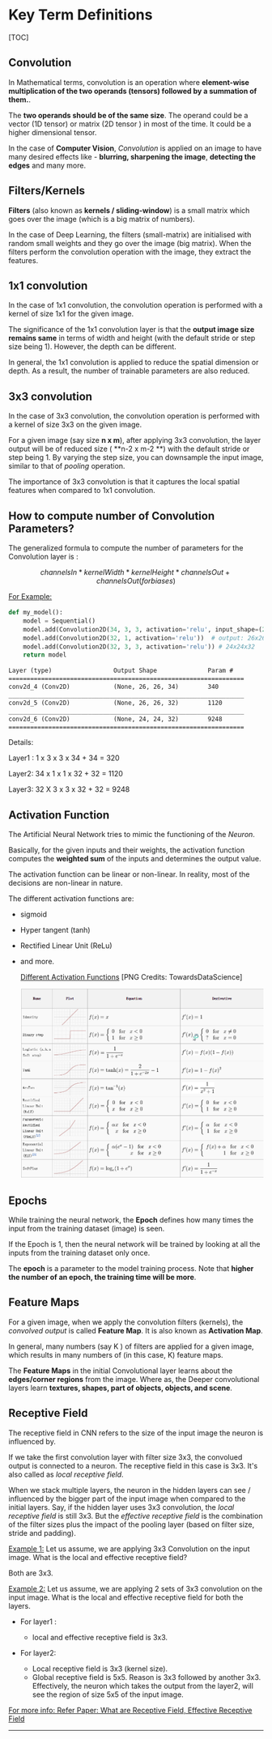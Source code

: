 

# Key Term Definitions



[TOC]

## Convolution

In Mathematical terms, convolution is an operation where **element-wise multiplication of the two operands (tensors) followed by a summation of them.**.

The **two operands should be of the same size**. The operand could be a vector (1D tensor) or matrix (2D tensor )  in most of the time. It could be a higher dimensional tensor.

In the case of **Computer Vision**, *Convolution* is applied on an image to have many desired effects like - **blurring, sharpening the image**, **detecting the edges** and many more.



## Filters/Kernels

**Filters** (also known as **kernels / sliding-window**) is a small matrix which goes over the image (which is a big matrix of numbers).

In the case of Deep Learning, the filters (small-matrix) are initialised with random small weights and they go over the image (big matrix). When the filters perform the convolution operation with the image, they extract the features.



## 1x1 convolution

In the case of 1x1 convolution, the convolution operation is performed with a kernel of size 1x1 for the given image.

The significance of the 1x1 convolution layer is that the **output image size remains same** in terms of width and height (with the default stride or step size being 1). However, the depth can be different.

In general, the 1x1 convolution is applied to reduce the spatial dimension or depth. As a result, the number of trainable parameters are also reduced.



## 3x3 convolution

In the case of 3x3 convolution, the convolution operation is performed with a kernel of size 3x3 on the given image.

For a given image (say size **n x m**), after applying 3x3 convolution, the layer output will be of reduced size ( **n-2 x m-2 **) with the default stride or step being 1. By varying the step size, you can downsample the input image, similar to that of *pooling* operation.

The importance of 3x3 convolution is that it captures the local spatial features when compared to 1x1 convolution.

## How to compute number of Convolution Parameters?



The generalized formula to compute the number of parameters for the Convolution layer is :

$$ channelsIn * kernelWidth * kernelHeight * channelsOut + channelsOut (for biases) $$

<u> For Example:</u>

```python
def my_model():
    model = Sequential()
    model.add(Convolution2D(34, 3, 3, activation='relu', input_shape=(28,28,1))) # output 26x26x34
    model.add(Convolution2D(32, 1, activation='relu'))  # output: 26x26x32 
    model.add(Convolution2D(32, 3, 3, activation='relu')) # 24x24x32 
    return model
```



```
Layer (type)                 Output Shape              Param #   
=================================================================
conv2d_4 (Conv2D)            (None, 26, 26, 34)        340       
_________________________________________________________________
conv2d_5 (Conv2D)            (None, 26, 26, 32)        1120      
_________________________________________________________________
conv2d_6 (Conv2D)            (None, 24, 24, 32)        9248      
=================================================================
```

Details:

Layer1 : 1 x 3 x 3 x 34 + 34 = 320

Layer2: 34 x 1 x 1 x 32 + 32 = 1120

Layer3: 32 X 3 x 3 x 32 + 32 = 9248

## Activation Function

The Artificial Neural Network tries to mimic the functioning of the *Neuron*. 

Basically, for the given inputs and their weights, the activation function computes the **weighted sum** of the inputs and determines the output value. 

The activation function can be linear or non-linear. In reality, most of the decisions are non-linear in nature.

The different activation functions are:

 * sigmoid

 * Hyper tangent (tanh)

 * Rectified Linear Unit (ReLu) 

 * and more.

   [Different Activation Functions](https://goo.gl/images/sUp74c) [PNG Credits: TowardsDataScience]

   

   ![Activation Function](https://github.com/abalaji-blr/Projects/blob/master/QuickReference/ActivationFunction_TowardsDataScience.png?raw=true)

   

    

## Epochs

While training the neural network, the **Epoch** defines how many times the input from the training dataset (image) is seen.

If the Epoch is 1, then the neural network will be trained by looking at all the inputs from the training dataset only once.

The **epoch** is a parameter to the model training process. Note that **higher the number of an epoch, the training time will be more**.



## Feature Maps

For a given image, when we apply the convolution filters (kernels), the *convolved output* is called  **Feature Map**. It is also known as **Activation Map**.

In general, many numbers (say K ) of filters are applied for a given image, which results in many numbers of (in this case, K) feature maps. 

The **Feature Maps** in the initial Convolutional layer learns about the **edges/corner regions** from the image. Where as, the Deeper convolutional layers learn **textures, shapes, part of objects, objects, and scene**.



## Receptive Field

The receptive field in CNN refers to the size of the input image the neuron is influenced by.

If we take the first convolution layer with filter size 3x3, the convolued output is connected to a neuron. The receptive field in this case is 3x3. It's also called as *local receptive field*.

When we stack multiple layers, the neuron in the hidden layers can see / influenced by the bigger part of the input image when compared to the initial layers. Say, if the hidden layer uses 3x3 convolution, the *local receptive field* is still 3x3. But the *effective receptive field* is the combination of the filter sizes plus the impact of the pooling layer (based on filter size, stride and padding).

<u>Example 1:</u> Let us assume,  we are applying 3x3 Convolution on the input image. What is the local and effective receptive field?

Both are 3x3.

<u>Example 2:</u> Let us assume, we are applying 2 sets of 3x3 convolution on the input image. What is the local and effective receptive field for both the layers.

* For layer1 : 
  * local and effective receptive field is 3x3.

* For layer2: 
  * Local receptive field is 3x3 (kernel size). 
  * Global receptive field is 5x5. Reason is 3x3 followed by another 3x3. Effectively, the neuron which takes the output from the layer2, will see the region of size 5x5 of the input image. 

[For more info: Refer Paper: What are Receptive Field, Effective Receptive Field ](https://arxiv.org/abs/1705.07049)



---

